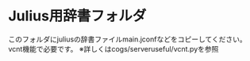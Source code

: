 # Julius用辞書フォルダ
このフォルダにjuliusの辞書ファイルmain.jconfなどをコピーしてください。  
vcnt機能で必要です。
※詳しくはcogs/serveruseful/vcnt.pyを参照